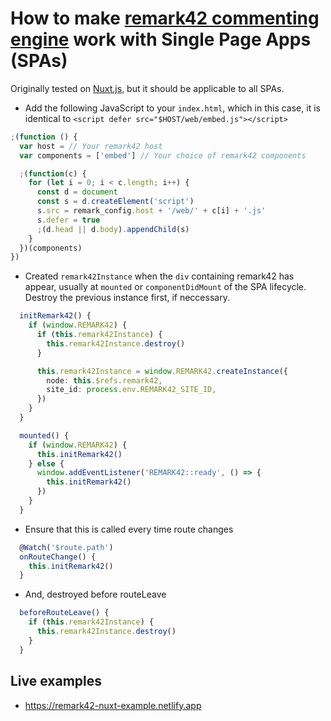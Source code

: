 # How to make [remark42 commenting engine](https://github.com/umputun/remark42) work with Single Page Apps (SPAs)

Originally tested on [Nuxt.js](https://nuxtjs.org/), but it should be applicable to all SPAs.

- Add the following JavaScript to your `index.html`, which in this case, it is identical to `<script defer src="$HOST/web/embed.js"></script>`

```js
;(function () {
  var host = // Your remark42 host
  var components = ['embed'] // Your choice of remark42 components

  ;(function(c) {
    for (let i = 0; i < c.length; i++) {
      const d = document
      const s = d.createElement('script')
      s.src = remark_config.host + '/web/' + c[i] + '.js'
      s.defer = true
      ;(d.head || d.body).appendChild(s)
    }
  })(components)
})
```

- Created `remark42Instance` when the `div` containing remark42 has appear, usually at `mounted` or `componentDidMount` of the SPA lifecycle. Destroy the previous instance first, if neccessary.

```ts
  initRemark42() {
    if (window.REMARK42) {
      if (this.remark42Instance) {
        this.remark42Instance.destroy()
      }

      this.remark42Instance = window.REMARK42.createInstance({
        node: this.$refs.remark42,
        site_id: process.env.REMARK42_SITE_ID,
      })
    }
  }

  mounted() {
    if (window.REMARK42) {
      this.initRemark42()
    } else {
      window.addEventListener('REMARK42::ready', () => {
        this.initRemark42()
      })
    }
  }
```

- Ensure that this is called every time route changes

```ts
  @Watch('$route.path')
  onRouteChange() {
    this.initRemark42()
  }
```

- And, destroyed before routeLeave

```ts
  beforeRouteLeave() {
    if (this.remark42Instance) {
      this.remark42Instance.destroy()
    }
  }
```

## Live examples

- <https://remark42-nuxt-example.netlify.app>

